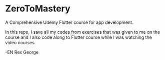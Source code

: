 # ZeroToMastery
A Comprehensive Udemy Flutter course for app development.

In this repo, I save all my codes from exercises that was given to me on the course and I also code along to Flutter course while I was watching the video courses.

-EN Rex George 
